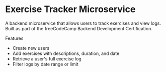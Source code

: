 
# Exercise Tracker Microservice
A backend microservice that allows users to track exercises and view logs. Built as part of the freeCodeCamp Backend Development Certification.

Features
- Create new users
- Add exercises with descriptions, duration, and date
- Retrieve a user's full exercise log
- Filter logs by date range or limit
